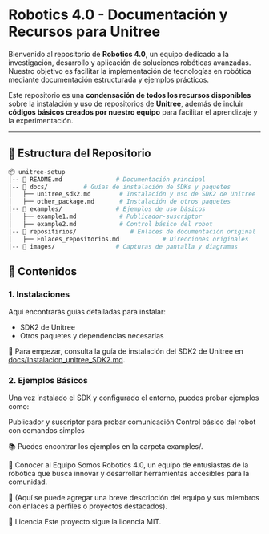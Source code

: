 # Robotics 4.0 - Documentación y Recursos para Unitree  

Bienvenido al repositorio de **Robotics 4.0**, un equipo dedicado a la investigación, desarrollo y aplicación de soluciones robóticas avanzadas. Nuestro objetivo es facilitar la implementación de tecnologías en robótica mediante documentación estructurada y ejemplos prácticos.  

Este repositorio es una **condensación de todos los recursos disponibles** sobre la instalación y uso de repositorios de **Unitree**, además de incluir **códigos básicos creados por nuestro equipo** para facilitar el aprendizaje y la experimentación.  

---

## 📁 Estructura del Repositorio  

```bash
📦 unitree-setup  
│-- 📄 README.md               # Documentación principal  
│-- 📂 docs/          # Guías de instalación de SDKs y paquetes  
│   ├── unitree_sdk2.md        # Instalación y uso de SDK2 de Unitree  
│   ├── other_package.md       # Instalación de otros paquetes  
│-- 📂 examples/               # Ejemplos de uso básicos  
│   ├── example1.md            # Publicador-suscriptor  
│   ├── example2.md            # Control básico del robot
│-- 📂 repositirios/               # Enlaces de documentación original
│   ├── Enlaces_repositorios.md            # Direcciones originales  
│-- 📂 images/                 # Capturas de pantalla y diagramas  
```
## 📌 Contenidos
### 1. Instalaciones
Aquí encontrarás guías detalladas para instalar:

- SDK2 de Unitree
- Otros paquetes y dependencias necesarias

  
📍 Para empezar, consulta la guía de instalación del SDK2 de Unitree en [docs/Instalacion_unitree_SDK2.md](docs/Instalacion_unitree_SDK2.md).

### 2. Ejemplos Básicos 
Una vez instalado el SDK y configurado el entorno, puedes probar ejemplos como:

Publicador y suscriptor para probar comunicación
Control básico del robot con comandos simples


📚 Puedes encontrar los ejemplos en la carpeta examples/.



🤝 Conocer al Equipo
Somos Robotics 4.0, un equipo de entusiastas de la robótica que busca innovar y desarrollar herramientas accesibles para la comunidad.

📌 (Aquí se puede agregar una breve descripción del equipo y sus miembros con enlaces a perfiles o proyectos destacados).


📜 Licencia
Este proyecto sigue la licencia MIT.




